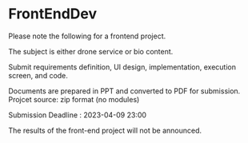 # FrontEndDev
Please note the following for a frontend project.

The subject is either drone service or bio content.

Submit requirements definition, UI design, implementation, execution screen, and code.

Documents are prepared in PPT and converted to PDF for submission. Projcet source: zip format (no modules)

Submission Deadline : 2023-04-09  23:00

The results of the front-end project will not be announced.
